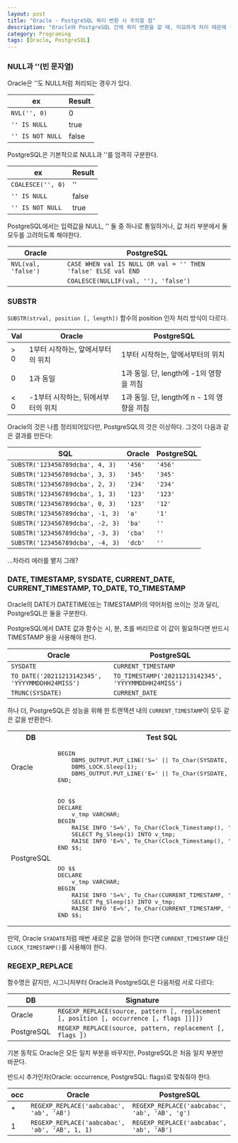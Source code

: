 ```yaml
---
layout: post
title: "Oracle - PostgreSQL 쿼리 변환 시 주의할 점"
description: "Oracle와 PostgreSQL 간에 쿼리 변환을 할 때, 미묘하게 차이 때문에 실수하기 쉬운 것들을 모아본다."
category: Programing
tags: [Oracle, PostgreSQL]
---
```


### NULL과 ''(빈 문자열)

Oracle은 ''도 NULL처럼 처리되는 경우가 있다.

ex               | Result
-----------------|---------
`NVL('', 0)`     | 0
`'' IS NULL`     | true
`'' IS NOT NULL` | false

PostgreSQL은 기본적으로 NULL과 ''를 엄격히 구분한다.

ex                | Result
------------------|---------
`COALESCE('', 0)` | ''
`'' IS NULL`      | false
`'' IS NOT NULL`  | true

PostgreSQL에서는
입력값을 NULL, '' 둘 중 하나로 통일하거나,
값 처리 부분에서 둘 모두를 고려하도록 해야한다.

Oracle              | PostgreSQL
--------------------|--------------------------------------------------------------
`NVL(val, 'false')` | `CASE WHEN val IS NULL OR val = '' THEN 'false' ELSE val END`
                    | `COALESCE(NULLIF(val, ''), 'false')`



### SUBSTR

`SUBSTR(strval, position [, length])` 함수의 position 인자 처리 방식이 다르다.

Val | Oracle                             | PostgreSQL
----|------------------------------------|---------------------------------------------
> 0 | 1부터 시작하는, 앞에서부터의 위치  | 1부터 시작하는, 앞에서부터의 위치
0   | 1과 동일                           | 1과 동일. 단, length에 -1의 영향을 끼침
< 0 | -1부터 시작하는, 뒤에서부터의 위치 | 1과 동일. 단, length에 n - 1의 영향을 끼침

Oracle의 것은 나름 정리되어있다만, PostgreSQL의 것은 이상하다.
그것이 다음과 같은 결과를 만든다:

SQL                              | Oracle  | PostgreSQL
---------------------------------|---------|------------
`SUBSTR('123456789dcba', 4, 3)`  | `'456'` | `'456'`
`SUBSTR('123456789dcba', 3, 3)`  | `'345'` | `'345'`
`SUBSTR('123456789dcba', 2, 3)`  | `'234'` | `'234'`
`SUBSTR('123456789dcba', 1, 3)`  | `'123'` | `'123'`
`SUBSTR('123456789dcba', 0, 3)`  | `'123'` | `'12'`
`SUBSTR('123456789dcba', -1, 3)` | `'a'`   | `'1'`
`SUBSTR('123456789dcba', -2, 3)` | `'ba'`  | `''`
`SUBSTR('123456789dcba', -3, 3)` | `'cba'` | `''`
`SUBSTR('123456789dcba', -4, 3)` | `'dcb'` | `''`

...차라리 에러를 뱉지 그래?



### DATE, TIMESTAMP, SYSDATE, CURRENT_DATE, CURRENT_TIMESTAMP, TO_DATE, TO_TIMESTAMP

Oracle의 DATE가 DATETIME(또는 TIMESTAMP)의 약어처럼 쓰이는 것과 달리,
PostgreSQL은 둘을 구분한다.

PostgreSQL에서 DATE 값과 함수는 시, 분, 초를 버리므로
이 값이 필요하다면 반드시 TIMESTAMP 용을 사용해야 한다.

Oracle                                          | PostgreSQL
------------------------------------------------|-----------------------------------------------------
`SYSDATE`                                       | `CURRENT_TIMESTAMP`
`TO_DATE('20211213142345', 'YYYYMMDDHH24MISS')` | `TO_TIMESTAMP('20211213142345', 'YYYYMMDDHH24MISS')`
`TRUNC(SYSDATE)`                                | `CURRENT_DATE`

하나 더,
PostgreSQL은 성능을 위해 한 트랜잭션 내의 `CURRENT_TIMESTAMP`이 모두 같은 값을 반환한다.

<table>
<tr>
<th>DB</th>
<th>Test SQL</th>
<th>Result</th>
</tr>
<tr>
<td>Oracle</td>
<td><pre>
BEGIN
	DBMS_OUTPUT.PUT_LINE('S=' || To_Char(SYSDATE, 'MI:SS'));
	DBMS_LOCK.Sleep(1);
	DBMS_OUTPUT.PUT_LINE('E=' || To_Char(SYSDATE, 'MI:SS'));
END;
</pre></td>
<td><pre>
S=53:38
E=53:39
</pre></td>
</tr>
<tr>
<td rowspan="2">PostgreSQL</td>
<td><pre>
DO $$
DECLARE
	v_tmp VARCHAR;
BEGIN
	RAISE INFO 'S=%', To_Char(Clock_Timestamp(), 'MI:SS');
	SELECT Pg_Sleep(1) INTO v_tmp;
	RAISE INFO 'E=%', To_Char(Clock_Timestamp(), 'MI:SS');
END $$;
</pre></td>
<td><pre>
S=53:38
E=53:39
</pre></td>
</tr>
<tr>
<td><pre>
DO $$
DECLARE
	v_tmp VARCHAR;
BEGIN
	RAISE INFO 'S=%', To_Char(CURRENT_TIMESTAMP, 'MI:SS');
	SELECT Pg_Sleep(1) INTO v_tmp;
	RAISE INFO 'E=%', To_Char(CURRENT_TIMESTAMP, 'MI:SS');
END $$;
</td>
<td><pre>
S=53:38
E=53:38
</pre></td>
</tr>
</table>

만약, Oracle `SYADATE`처럼 매번 새로운 값을 얻어야 한다면
`CURRENT_TIMESTAMP` 대신 `CLOCK_TIMESTAMP()`를 사용해야 한다.



### REGEXP_REPLACE

함수명은 같지만,
시그니처부터 Oracle과 PostgreSQL은 다음처럼 서로 다르다:

DB         | Signature
-----------|------------------------------------------------------------------------------------------
Oracle     | `REGEXP_REPLACE(source, pattern [, replacement [, position [, occurrence [, flags ]]]])`
PostgreSQL | `REGEXP_REPLACE(source, pattern, replacement [, flags ])`

기본 동작도 Oracle은 모든 일치 부분을 바꾸지만,
PostgreSQL은 처음 일치 부분만 바꾼다.

반드시 추가인자(Oracle: occurrence, PostgreSQL: flags)로 맞춰줘야 한다.

occ | Oracle                                         | PostgreSQL
----|------------------------------------------------|----------------------------------------------
\*  | `REGEXP_REPLACE('aabcabac', 'ab', 'AB')`       | `REGEXP_REPLACE('aabcabac', 'ab', 'AB', 'g')`
1   | `REGEXP_REPLACE('aabcabac', 'ab', 'AB', 1, 1)` | `REGEXP_REPLACE('aabcabac', 'ab', 'AB')`
